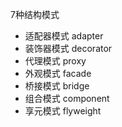 7种结构模式
- 适配器模式 adapter
- 装饰器模式 decorator
- 代理模式 proxy
- 外观模式 facade
- 桥接模式 bridge
- 组合模式 component
- 享元模式 flyweight
